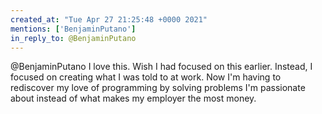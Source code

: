 ```yaml
---
created_at: "Tue Apr 27 21:25:48 +0000 2021"
mentions: ['BenjaminPutano']
in_reply_to: @BenjaminPutano
---
```


@BenjaminPutano I love this. Wish I had focused on this earlier. Instead, I focused on creating what I was told to at work. Now I'm having to rediscover my love of programming by solving problems I'm passionate about instead of what makes my employer the most money.